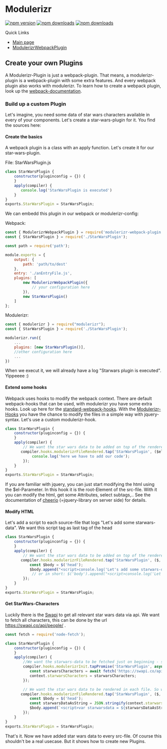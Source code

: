 # Modulerizr

[![npm version](https://img.shields.io/npm/v/modulerizr.svg)](https://www.npmjs.com/package/modulerizr)
[![npm downloads](https://img.shields.io/npm/dt/modulerizr.svg)](https://www.npmjs.com/package/modulerizr)
[![npm downloads](https://img.shields.io/github/license/mashape/apistatus.svg)](https://www.npmjs.com/package/modulerizr)

Quick Links
- [Main page](https://github.com/bassdman/modulerizr/)
- [ModulerizrWebpackPlugin](https://www.npmjs.com/package/modulerizr-webpack-plugin)

## Create your own Plugins


A Modulerizr-Plugin is just a webpack-plugin. That means, a modulerizr-plugin is a webpack-plugin with some extra features. And every webpack plugin also works with modulerizr.
To learn how to create a webpack plugin, look up the  [webpack-documentation](https://webpack.js.org/contribute/writing-a-plugin/).

### Build up a custom Plugin
Let's imagine, you need some data of star wars characters available in every of your components. Let's create a star-wars-plugin for it.
You find the sources here: 
#### Create the basics
A webpack plugin is a class with an apply function. Let's create it for our star-wars-plugin.

File: StarWarsPlugin.js
```javascript
class StarWarsPlugin {
    constructor(pluginconfig = {}) {
    }
    apply(compiler) {
       console.log('StarWarsPlugin is executed')    
    }
}
exports.StarWarsPlugin = StarWarsPlugin;
```
We can embedd this plugin in our webpack or modulerizr-config:

Webpack: 
```javascript
const { ModulerizrWebpackPlugin } = require('modulerizr-webpack-plugin');
const { StarWarsPlugin } = require('./StarWarsPlugin');

const path = require('path');

module.exports = {
    output: {
        path: 'path/to/dest'
    },
    entry: './anEntryFile.js',
    plugins: [
        new ModulerizrWebpackPlugin({
            // your configuration here
        }),
        new StarWarsPlugin() 
    ]
};
```

Modulerizr:
``` javascript
const { modulerizr } = require("modulerizr");
const { StarWarsPlugin } = require('./StarWarsPlugin');

modulerizr.run({
    ...
    plugins: [new StarWarsPlugin()],
    //other configuration here
    ...
})
```

When we execut it, we will already have a log "Starwars plugin is executed". Yippeeee :)

#### Extend some hooks
Webpack uses hooks to modify the webpack context. There are default webpack-hooks that can be used, with modulerizr you have some extra hooks. Look up here for the [standard-webpack-hooks](https://webpack.js.org/api/compiler-hooks/).
With the [Modulerizr-Hooks](#modulerizr-hooks) you have the chance to modify the files in a simple way with jquery-syntax. Let's use a custom modulerizr-hook.

```javascript
class StarWarsPlugin {
    constructor(pluginconfig = {}) {
    }
    apply(compiler) {
        // We want the star wars data to be added on top of the rendered Data. So we use the "modulerizrFileRendered"-Hook
       compiler.hooks.modulerizrFileRendered.tap('StarWarsPlugin', ($el, srcFile, context) => {
            console.log('here we have to add our code');
        });   
    }
}
exports.StarWarsPlugin = StarWarsPlugin;
```
If you are familiar with jquery, you can just start modifying the html using the $el-Parameter.
In this hook it is the root-Element of the src-file. With it you can modify the html, get some Attributes, select subtags,..
See the documentation of [cheerio](https://github.com/cheeriojs/cheerio) (=jquery-library on server side) for details.

#### Modify HTML

Let's add a script to each source-file that logs "Let's add some starwars-data".
We want this script tag as last tag of the head
```javascript
class StarWarsPlugin {
    constructor(pluginconfig = {}) {
    }
    apply(compiler) {
        // We want the star wars data to be added on top of the rendered Data. So we use the "modulerizrFileRendered"-Hook
       compiler.hooks.modulerizrFileRendered.tap('StarWarsPlugin', ($, srcFile, context) => {
           const $body = $('head');
           $body.append("<script>console.log('Let's add some starwars-data');</script>");
            // or in short: $('body').append("<script>console.log('Let's add some starwars-data');</script>");
        });   
    }
}
exports.StarWarsPlugin = StarWarsPlugin;
```

#### Get StarWars-Characters
Luckily there is the [Swapi](https://swapi.co/) to get all relevant star wars data via api.
We want to fetch all characters, this can be done by the url https://swapi.co/api/people/ .

```javascript
const fetch = require('node-fetch');

class StarWarsPlugin {
    constructor(pluginconfig = {}) {
    }
    apply(compiler) {
        //We want the starwars-data to be fetched just on beginning - so we use the modulerizrInit-Hook
        compiler.hooks.modulerizrInit.tapPromise('StarWarsPlugin', async context => {
           const starwarsCharacters = await fetch('https://swapi.co/api/people/').then(res => res.json())
           context.starwarsCharacters = starwarsCharacters;
        });   

        // We want the star wars data to be rendered in each file. So we use the "modulerizrFileRendered"-Hook
       compiler.hooks.modulerizrFileRendered.tap('StarWarsPlugin', ($, srcFile, context) => {
           const $body = $('head');
           const starwarsDataAsString = JSON.stringify(context.starwarsCharacters.results);
           $body.append(`<script>var starwarsdata = ${starwarsDataAsString};</script>`);
        });   
    }
}
exports.StarWarsPlugin = StarWarsPlugin;
```
That's it. Now we have added star wars data to every src-file. Of course this shouldn't be a real usecase. But it shows how to create new Plugins.